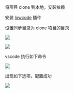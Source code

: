 将项目 clone 到本地，安装依赖

安装 [lowcode](https://marketplace.visualstudio.com/items?itemName=wjkang.lowcode) 插件

设置同步目录为 clone 项目的目录

![](https://i.imgur.com/9mVkBga.png)

![](https://i.imgur.com/J44thU5.png)

vscode 执行如下命令

![](https://i.imgur.com/QWblbfV.png)

出现如下选项，配置成功

![](https://i.imgur.com/UU0wzyy.png)

